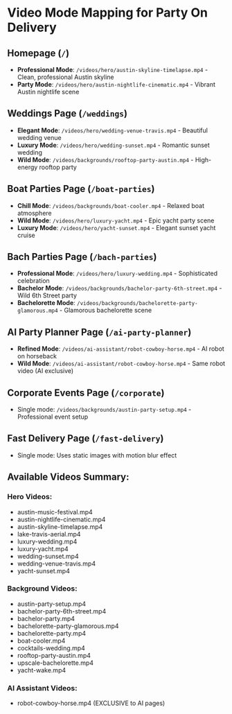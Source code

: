 # Video Mode Mapping for Party On Delivery

## Homepage (`/`)
- **Professional Mode**: `/videos/hero/austin-skyline-timelapse.mp4` - Clean, professional Austin skyline
- **Party Mode**: `/videos/hero/austin-nightlife-cinematic.mp4` - Vibrant Austin nightlife scene

## Weddings Page (`/weddings`)
- **Elegant Mode**: `/videos/hero/wedding-venue-travis.mp4` - Beautiful wedding venue
- **Luxury Mode**: `/videos/hero/wedding-sunset.mp4` - Romantic sunset wedding
- **Wild Mode**: `/videos/backgrounds/rooftop-party-austin.mp4` - High-energy rooftop party

## Boat Parties Page (`/boat-parties`)
- **Chill Mode**: `/videos/backgrounds/boat-cooler.mp4` - Relaxed boat atmosphere
- **Wild Mode**: `/videos/hero/luxury-yacht.mp4` - Epic yacht party scene
- **Luxury Mode**: `/videos/hero/yacht-sunset.mp4` - Elegant sunset yacht cruise

## Bach Parties Page (`/bach-parties`)
- **Professional Mode**: `/videos/hero/luxury-wedding.mp4` - Sophisticated celebration
- **Bachelor Mode**: `/videos/backgrounds/bachelor-party-6th-street.mp4` - Wild 6th Street party
- **Bachelorette Mode**: `/videos/backgrounds/bachelorette-party-glamorous.mp4` - Glamorous bachelorette scene

## AI Party Planner Page (`/ai-party-planner`)
- **Refined Mode**: `/videos/ai-assistant/robot-cowboy-horse.mp4` - AI robot on horseback
- **Wild Mode**: `/videos/ai-assistant/robot-cowboy-horse.mp4` - Same robot video (AI exclusive)

## Corporate Events Page (`/corporate`)
- Single mode: `/videos/backgrounds/austin-party-setup.mp4` - Professional event setup

## Fast Delivery Page (`/fast-delivery`)
- Single mode: Uses static images with motion blur effect

## Available Videos Summary:
### Hero Videos:
- austin-music-festival.mp4
- austin-nightlife-cinematic.mp4
- austin-skyline-timelapse.mp4
- lake-travis-aerial.mp4
- luxury-wedding.mp4
- luxury-yacht.mp4
- wedding-sunset.mp4
- wedding-venue-travis.mp4
- yacht-sunset.mp4

### Background Videos:
- austin-party-setup.mp4
- bachelor-party-6th-street.mp4
- bachelor-party.mp4
- bachelorette-party-glamorous.mp4
- bachelorette-party.mp4
- boat-cooler.mp4
- cocktails-wedding.mp4
- rooftop-party-austin.mp4
- upscale-bachelorette.mp4
- yacht-wake.mp4

### AI Assistant Videos:
- robot-cowboy-horse.mp4 (EXCLUSIVE to AI pages)